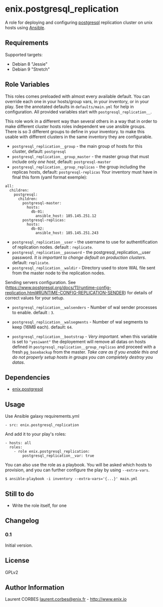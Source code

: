 enix.postgresql_replication
=================

A role for deploying and configuring [postgresql](http://www.postgresql.org) replication cluster on unix hosts using [Ansible](http://www.ansible.com/).


Requirements
------------

Supported targets:

- Debian 8 "Jessie"
- Debian 9 "Stretch"


Role Variables
--------------

This roles comes preloaded with almost every available default. You can override each one in your hosts/group vars, in your inventory, or in your play. See the annotated defaults in `defaults/main.yml` for help in configuration. All provided variables start with `postgresql_replication__`.

This role work in a different way than several others in a way that in order to make different cluster hosts roles independent we use ansible groups. There is so 3 different groups to define in your inventory. to make this usable with different clusters in the same inventory they are configurable.
- `postgresql_replication__group` - the main group of hosts for this cluster, default: `postgresql`
- `postgresql_replication__group_master` - the master group that must include only *one host*, default: `postgresql-master`
- `postgresql_replication__group_replicas` - the group including the replicas hosts, default: `postgresql-replicas`
Your inventory must have in final this form (yaml format exemple):
```
all:
  children:
    postgresql:
      children:
        postgresql-master:
          hosts:
            db-01:
              ansible_host: 185.145.251.12
        postgresql-replicas:
          hosts:
            db-02:
              ansible_host: 185.145.251.243
```
- `postgresql_replication__user` - the username to use for authentification of replication nodes. default : `replicate`.
- `postgresql_replication__password` - the postgresql_replication__user password. *It is important to change default on production clusters*. default: `replicate`.
- `postgresql_replication__waldir` - Directory used to store WAL file sent from the master node to the replication nodes.

Sending servers configuration. See (https://www.postgresql.org/docs/11/runtime-config-replication.html#RUNTIME-CONFIG-REPLICATION-SENDER) for details of correct values for your setup.
- `postgresql_replication__walsenders` - Number of wal sender processes to enable. default : `3`.
- `postgresql_replication__walsegments` - Number of wal segments to keep (16MB each). default: `64`.

- `postgresql_replication__bootstrap` - *Very important*. when this variable is set to `"yesiwant"` the deployement will remove all datas on hosts defined in `postgresql_replication__group_replicas` and proceed with a fresh `pg_basebackup` from the master. *Take care as if you enable this and do not properly setup hosts in groups you can completely destroy you datas*.

Dependencies
------------

- [enix.postgresql](https://galaxy.ansible.com/enix/postgresql)

Usage
-----

Use Ansible galaxy requirements.yml

    - src: enix.postgresql_replication

And add it to your play's roles:

    - hosts: all
      roles:
        - role enix.postgresql_replication:
            postgresql_replication__var: true

You can also use the role as a playbook. You will be asked which hosts to provision, and you can further configure the play by using `--extra-vars`.

    $ ansible-playbook -i inventory --extra-vars='{...}' main.yml

Still to do
-----------

- Write the role itself, for one


Changelog
---------

### 0.1

Initial version.

License
-------

GPLv2

Author Information
------------------

Laurent CORBES <laurent.corbes@enix.fr> - http://www.enix.io
